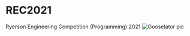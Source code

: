 # REC2021
Ryerson Engineering Competition (Programming) 2021
![Gooselator pic](https://user-images.githubusercontent.com/47288189/194950233-2a7b7186-e54e-468c-a376-2307c6e5196e.png)
